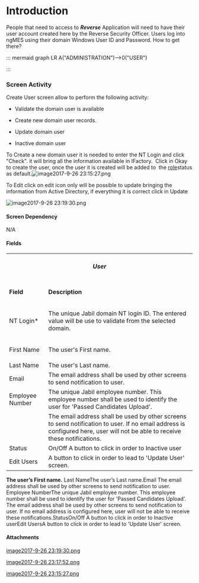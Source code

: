 # Introduction

People that need to access to 
***Reverse***  Application will need to have their user account created here by the Reverse Security Officer. Users log into ngMES using their domain Windows User ID and Password.
How
to
get there?


::: mermaid
graph LR
A("ADMINISTRATION")-->0("USER")

:::


### Screen Activity


Create User screen allow to perform the following activity:

- Validate the domain user is available

- Create new domain user records.

- Update domain user

- Inactive domain user


To Create a new domain user it is needed to enter the NT Login and click "Check". it will bring all the information available in IFactory.  Click in Okay to create the user, once the user it is created will be added to  the 
[role](iFactory-JGP-MES/iFactory-JGP-MES-Home/iFactory-JGP-MS/Reverse-Logistic-(RMA)/Administration-(Obsolete)/User-%2D-Reverse-(Obsolete).md)status as default.![image2017-9-26 23:15:27.png](/.attachments/29920862.png)


To Edit click on edit icon only will be possible to update bringing the information from Active Directory, if everything it is correct click in Update


![image2017-9-26 23:19:30.png](/.attachments/29920860.png)




#### Screen Dependency


N/A



#### Fields



<table class="wrapped confluenceTable"><tbody><tr><td style="text-align: center;" colspan="2" class="confluenceTd"><h5 id="UserReverse(Obsolete)-User"><strong>User</strong></h5></td></tr><tr><td class="highlight confluenceTd"><p><strong>Field</strong></p></td><td class="highlight confluenceTd"><p><strong>Description</strong></p></td></tr><tr><td class="confluenceTd"><p>NT Login*</p></td><td class="confluenceTd"><p>The unique Jabil domain NT login ID. The entered value will be use to validate from the selected domain.</p></td></tr><tr><td class="confluenceTd"><p><span>First Name</span></p></td><td class="confluenceTd"><p><span>The user's First name.</span></p></td></tr><tr><td colspan="1" class="confluenceTd">Last Name</td><td colspan="1" class="confluenceTd">The user's Last name.</td></tr><tr><td colspan="1" class="confluenceTd"><span>Email </span></td><td colspan="1" class="confluenceTd"><span>The email address shall be used by other screens to send notification to user. </span></td></tr><tr><td colspan="1" class="confluenceTd"><span>Employee Number</span></td><td colspan="1" class="confluenceTd"><span>The unique Jabil employee number. This employee number shall be used to identify the user for 'Passed Candidates Upload'.</span></td></tr><tr><td colspan="1" class="confluenceTd"><br /></td><td colspan="1" class="confluenceTd">The email address shall be used by other screens to send notification to user. If no email address is configured here, user will not be able to receive these notifications.</td></tr><tr><td colspan="1" class="confluenceTd">Status</td><td colspan="1" class="confluenceTd">On/Off A button to click in order to Inactive user</td></tr><tr><td colspan="1" class="confluenceTd">Edit Users</td><td colspan="1" class="confluenceTd">A button to click in order to lead to 'Update User' screen.</td></tr></tbody></table>

**The user’s First name.** 
Last NameThe user’s Last name.Email The email address shall be used by other screens to send notification to user. Employee NumberThe unique Jabil employee number. This employee number shall be used to identify the user for 'Passed Candidates Upload'.
The email address shall be used by other screens to send notification to user. If no email address is configured here, user will not be able to receive these notifications.StatusOn/Off A button to click in order to Inactive userEdit UsersA button to click in order to lead to 'Update User' screen.

#### Attachments

[image2017-9-26 23:19:30.png](/.attachments/29920860.png)
[image2017-9-26 23:17:52.png](/.attachments/29920861.png)
[image2017-9-26 23:15:27.png](/.attachments/29920862.png)
